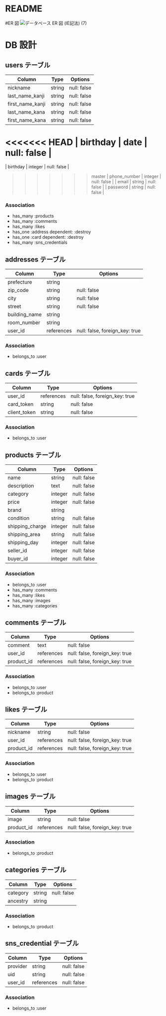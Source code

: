 # README

#ER 図
![データベース ER 図 (IE記法) (7)](https://user-images.githubusercontent.com/67144675/88907710-ead3dc80-d293-11ea-90a7-b510077bca36.png)

# DB 設計

## users テーブル

| Column           | Type   | Options     |
| ---------------- | ------ | ----------- |
| nickname         | string | null: false |
| last_name_kanji  | string | null: false |
| first_name_kanji | string | null: false |
| last_name_kana   | string | null: false |
| first_name_kana  | string | null: false |

<<<<<<< HEAD
| birthday | date | null: false |
=======
| birthday | integer | null: false |

> > > > > > > master
> > > > > > > | phone_number | integer | null: false |
> > > > > > > | email | string | null: false |
> > > > > > > | password | string | null: false |

### Association

- has_many :products
- has_many :comments
- has_many :likes
- has_one :address dependent: :destroy
- has_one :card dependent: :destroy
- has_many :sns_credentials

## addresses テーブル

| Column        | Type       | Options                        |
| ------------- | ---------- | ------------------------------ |
| prefecture    | string     |
| zip_code      | string     | null: false                    |
| city          | string     | null: false                    |
| street        | string     | null: false                    |
| building_name | string     |
| room_number   | string     |
| user_id       | references | null: false, foreign_key: true |

### Association

- belongs_to :user

## cards テーブル

| Column       | Type       | Options                        |
| ------------ | ---------- | ------------------------------ |
| user_id      | references | null: false, foreign_key: true |
| card_token   | string     | null: false                    |
| client_token | string     | null: false                    |

### Association

- belongs_to :user

## products テーブル

| Column          | Type    | Options     |
| --------------- | ------- | ----------- |
| name            | string  | null: false |
| description     | text    | null: false |
| category        | integer | null: false |
| price           | integer | null: false |
| brand           | string  |
| condition       | string  | null: false |
| shipping_charge | integer | null: false |
| shipping_area   | string  | null: false |
| shipping_day    | integer | null: false |
| seller_id       | integer | null: false |
| buyer_id        | integer | null: false |

### Association

- belongs_to :user
- has_many :comments
- has_many :likes
- has_many :images
- has_many :categories

## comments テーブル

| Column     | Type       | Options                        |
| ---------- | ---------- | ------------------------------ |
| comment    | text       | null: false                    |
| user_id    | references | null: false, foreign_key: true |
| product_id | references | null: false, foreign_key: true |

### Association

- belongs_to :user
- belongs_to :product

## likes テーブル

| Column     | Type       | Options                        |
| ---------- | ---------- | ------------------------------ |
| nickname   | string     | null: false                    |
| user_id    | references | null: false, foreign_key: true |
| product_id | references | null: false, foreign_key: true |

### Association

- belongs_to :user
- belongs_to :product

## images テーブル

| Column     | Type       | Options                        |
| ---------- | ---------- | ------------------------------ |
| image      | string     | null: false                    |
| product_id | references | null: false, foreign_key: true |

### Association

- belongs_to :product

## categories テーブル

| Column   | Type   | Options     |
| -------- | ------ | ----------- |
| category | string | null: false |
| ancestry | string |

### Association

- belongs_to :product

## sns_credential テーブル

| Column   | Type       | Options     |
| -------- | ---------- | ----------- |
| provider | string     | null: false |
| uid      | string     | null: false |
| user_id  | references | null: false |

### Association

- belongs_to :user
